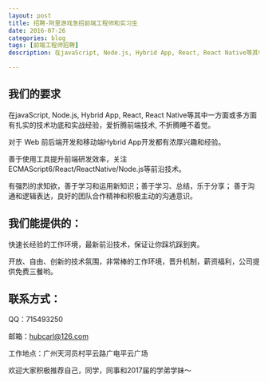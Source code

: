 ```yaml
---
layout: post
title: 招聘-阿里游戏急招前端工程师和实习生
date: 2016-07-26
categories: blog
tags: [前端工程师招聘]
description: 在javaScript, Node.js, Hybrid App, React, React Native等其中一方面或多方面有扎实的技术功底和实战经验，爱折腾前端技术, 不折腾睡不着觉。

---
```



## 我们的要求

在javaScript, Node.js, Hybrid App, React, React Native等其中一方面或多方面有扎实的技术功底和实战经验，爱折腾前端技术, 不折腾睡不着觉。

对于 Web 前后端开发和移动端Hybrid App开发都有浓厚兴趣和经验。

善于使用工具提升前端研发效率，关注ECMAScript6/React/ReactNative/Node.js等前沿技术。

有强烈的求知欲，善于学习和运用新知识；善于学习、总结，乐于分享； 善于沟通和逻辑表达，良好的团队合作精神和积极主动的沟通意识。


## 我们能提供的：

快速长经验的工作环境，最新前沿技术，保证让你踩坑踩到爽。

开放、自由、创新的技术氛围，非常棒的工作环境，晋升机制，薪资福利，公司提供免费三餐哟。


## 联系方式：

QQ：715493250

邮箱：hubcarl@126.com

工作地点：广州天河员村平云路广电平云广场



欢迎大家积极推荐自己，同学，同事和2017届的学弟学妹～ 
